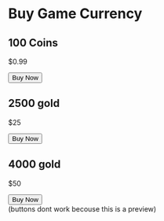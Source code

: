 
</head>
<body>
    <h1>Buy Game Currency</h1>
    <div class="currency-container">
        <div class="currency-item">
            <h2>100 Coins</h2>
            <p>$0.99</p>
            <button class="buy-btn">Buy Now</button>
        </div>
        <div class="currency-item">
            <h2>2500 gold</h2>
            <p>$25</p>
            <button class="buy-btn">Buy Now</button>
        </div>
        <div class="currency-item">
            <h2>4000 gold</h2>
            <p>$50</p>
            <button class="buy-btn">Buy Now</button>
        </div>
    </div>
    (buttons dont work becouse this is a preview)

